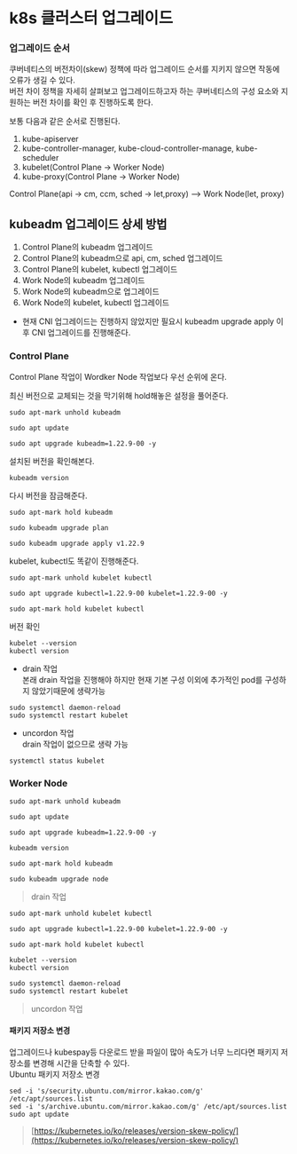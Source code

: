 # k8s 클러스터 업그레이드

### 업그레이드 순서

쿠버네티스의 버전차이(skew) 정책에 따라 업그레이드 순서를 지키지 않으면 작동에 오류가 생길 수 있다.  
버전 차이 정책을 자세히 살펴보고 업그레이드하고자 하는 쿠버네티스의 구성 요소와 지원하는 버전 차이를 확인 후 진행하도록 한다.

보통 다음과 같은 순서로 진행된다.

1.  kube-apiserver
2.  kube-controller-manager, kube-cloud-controller-manage, kube-scheduler
3.  kubelet(Control Plane -> Worker Node)
4.  kube-proxy(Control Plane -> Worker Node)

Control Plane(api -> cm, ccm, sched -> let,proxy) --> Work Node(let, proxy)

## kubeadm 업그레이드 상세 방법

1.  Control Plane의 kubeadm 업그레이드
2.  Control Plane의 kubeadm으로 api, cm, sched 업그레이드
3.  Control Plane의 kubelet, kubectl 업그레이드
4.  Work Node의 kubeadm 업그레이드
5.  Work Node의 kubeadm으로 업그레이드
6.  Work Node의 kubelet, kubectl 업그레이드

-   현재 CNI 업그레이드는 진행하지 않았지만 필요시 kubeadm upgrade apply 이후 CNI 업그레이드를 진행해준다.

### Control Plane

Control Plane 작업이 Wordker Node 작업보다 우선 순위에 온다.

최신 버전으로 교체되는 것을 막기위해 hold해놓은 설정을 풀어준다.

```
sudo apt-mark unhold kubeadm
```

```
sudo apt update
```

```
sudo apt upgrade kubeadm=1.22.9-00 -y
```

설치된 버전을 확인해본다.

```
kubeadm version
```

다시 버전을 잠금해준다.

```
sudo apt-mark hold kubeadm
```

```
sudo kubeadm upgrade plan
```

```
sudo kubeadm upgrade apply v1.22.9
```

kubelet, kubectl도 똑같이 진행해준다.

```
sudo apt-mark unhold kubelet kubectl
```

```
sudo apt upgrade kubectl=1.22.9-00 kubelet=1.22.9-00 -y
```

```
sudo apt-mark hold kubelet kubectl
```

버전 확인

```
kubelet --version
kubectl version
```

-   drain 작업  
    본래 drain 작업을 진행해야 하지만 현재 기본 구성 이외에 추가적인 pod를 구성하지 않았기때문에 생략가능

```
sudo systemctl daemon-reload
sudo systemctl restart kubelet
```

-   uncordon 작업  
    drain 작업이 없으므로 생략 가능

```
systemctl status kubelet
```

### Worker Node

```
sudo apt-mark unhold kubeadm
```

```
sudo apt update
```

```
sudo apt upgrade kubeadm=1.22.9-00 -y
```

```
kubeadm version
```

```
sudo apt-mark hold kubeadm
```


```
sudo kubeadm upgrade node
```

> drain 작업

```
sudo apt-mark unhold kubelet kubectl
```

```
sudo apt upgrade kubectl=1.22.9-00 kubelet=1.22.9-00 -y
```

```
sudo apt-mark hold kubelet kubectl
```

```
kubelet --version
kubectl version
```

```
sudo systemctl daemon-reload
sudo systemctl restart kubelet
```

> uncordon 작업

#### 패키지 저장소 변경

업그레이드나 kubespay등 다운로드 받을 파일이 많아 속도가 너무 느리다면 패키지 저장소를 변경해 시간을 단축할 수 있다.  
Ubuntu 패키지 저장소 변경

```
sed -i 's/security.ubuntu.com/mirror.kakao.com/g' /etc/apt/sources.list
sed -i 's/archive.ubuntu.com/mirror.kakao.com/g' /etc/apt/sources.list
sudo apt update
```

> [https://kubernetes.io/ko/releases/version-skew-policy/](https://kubernetes.io/ko/releases/version-skew-policy/)